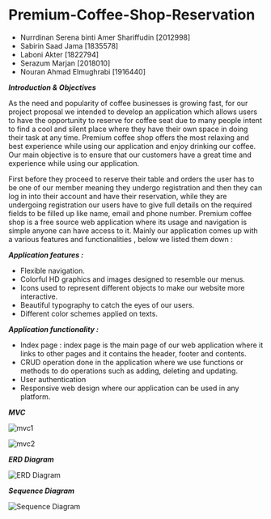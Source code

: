 # Premium-Coffee-Shop-Reservation

* Nurrdinan Serena binti Amer Shariffudin  [2012998]
* Sabirin Saad Jama  [1835578]
* Laboni Akter  [1822794]
* Serazum Marjan  [2018010]
* Nouran Ahmad Elmughrabi  [1916440]

***Introduction & Objectives***

As the need and popularity of coffee businesses is growing fast, for our project proposal we intended to develop an application which allows users to have the opportunity to reserve for coffee seat due to many people intent to find a cool and silent place where they have their own space in doing their task at any time. Premium coffee shop offers the most relaxing and best experience while using our application and enjoy drinking our coffee. Our main objective is to ensure that our customers have a great time and experience while using our application.

First before they proceed to reserve their table and orders the user has to be one of our member meaning they undergo registration and then they can log in into their account and have their reservation, while they are undergoing registration our users have to give full details on the required fields to be filled up like name, email and phone number. Premium coffee shop is a free source web application where its usage and navigation is simple anyone can have access to it. Mainly our application comes up with a various features and functionalities , below we listed them down :

***Application features :***

- Flexible navigation. 
- Colorful HD graphics and images  designed to resemble our menus.
- Icons used  to represent different objects to make our website more interactive.
- Beautiful typography to catch the eyes of our users.
- Different color schemes applied on texts.

***Application functionality :***

- Index page : index page  is the main page of our web application where it links to other pages and it contains the header, footer and contents.
- CRUD operation done in the application where we use functions or methods to do operations such as adding, deleting and updating.
- User authentication 
- Responsive web design where our application can be used in any platform.

***MVC***

![mvc1](https://user-images.githubusercontent.com/93330469/170915326-b9ad9d3e-c61c-4169-8cbe-a5312cff8d7d.png)


![mvc2](https://user-images.githubusercontent.com/93330469/170915341-e18e5cc4-6611-4af9-9332-a0c7505ed59e.png)



***ERD Diagram***

![ERD Diagram](https://user-images.githubusercontent.com/93330469/170915369-5868a68b-9057-4479-ae10-63ae5667b4aa.png)



***Sequence Diagram***

![Sequence Diagram](https://user-images.githubusercontent.com/93330469/170915860-626cc7ed-2695-4b7c-b644-e62af5b77707.jpg)
